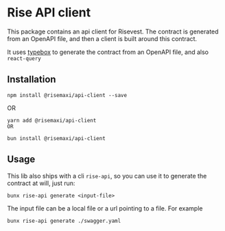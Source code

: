 # Rise API client

This package contains an api client for Risevest. The contract is generated from an OpenAPI file, and then a client is built around this contract.

It uses [typebox](https://github.com/sinclairzx81/typebox-codegen "typebox") to generate the contract from an OpenAPI file, and also `react-query`

## Installation

```shell
npm install @risemaxi/api-client --save
```

OR

```shell
yarn add @risemaxi/api-client
OR
```

```shell
bun install @risemaxi/api-client
```

## Usage

This lib also ships with a cli `rise-api`, so you can use it to generate the contract at will, just run:

```shell
bunx rise-api generate <input-file>
```

The input file can be a local file or a url pointing to a file.
For example

```shell
bunx rise-api generate ./swagger.yaml
```
